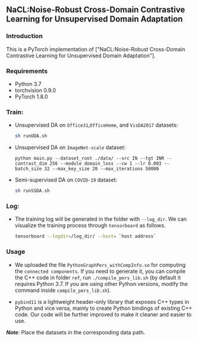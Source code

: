 ## NaCL:Noise-Robust Cross-Domain Contrastive Learning for Unsupervised Domain Adaptation

### Introduction
This is a PyTorch implementation of ["NaCL:Noise-Robust Cross-Domain Contrastive Learning for Unsupervised Domain Adaptation"]. 

### Requirements
* Python 3.7
* torchvision 0.9.0  
* PyTorch 1.8.0


### Train:

- Unsupervised DA on `Office31`,`OfficeHome`, and `VisDA2017` datasets:
    ```bash
    sh runUDA.sh
    ```
- Unsupervised DA on `ImageNet-scale` dataset:
    ```
    python main.py --dataset_root ./data/ --src IN --tgt INR --contrast_dim 256 --module domain_loss --cw 1 --lr 0.003 --batch_size 32 --max_key_size 20 --max_iterations 50000
    ```
- Semi-supervised DA on `COVID-19` dataset:
    ```bash
    sh runSSDA.sh
    ```
### Log:

- The training log will be generated in the folder with ``--log_dir``. We can visualize the training process through `tensorboard` as follows.

    ```bash
    tensorboard --logdir=/log_dir/ --host= `host address`
    ```

### Usage

- We uploaded the file `PythonGraphPers_withCompInfo.so` for computing the `connected components`. If you need to generate it, you can compile the C++ code in folder `ref`, run `./compile_pers_lib.sh` (by default it requires Python 3.7. If you are using other Python versions, modify the command inside `compile_pers_lib.sh`).

- `pybind11` is a lightweight header-only library that exposes C++ types in Python and vice versa, mainly to create Python bindings of existing C++ code. Our code will be further improved to make it cleaner and easier to use.


***Note***: Place the datasets in the corresponding data path.



